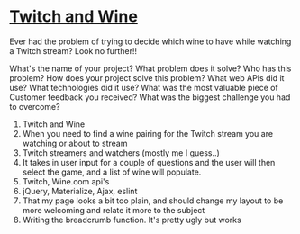 # [Twitch and Wine](http://mikeechen-winetwitch.surge.sh/)

Ever had the problem of trying to decide which wine to have while watching a Twitch stream?
Look no further!!

What's the name of your project?
What problem does it solve?
Who has this problem?
How does your project solve this problem?
What web APIs did it use?
What technologies did it use?
What was the most valuable piece of Customer feedback you received?
What was the biggest challenge you had to overcome?

1. Twitch and Wine
2. When you need to find a wine pairing for the Twitch stream you are watching or about to stream
3. Twitch streamers and watchers (mostly me I guess..)
4. It takes in user input for a couple of questions and the user will then select the game, and a list of wine will populate.
5. Twitch, Wine.com api's
6. jQuery, Materialize, Ajax, eslint
7. That my page looks a bit too plain, and should change my layout to be more welcoming and relate it more to the subject
8. Writing the breadcrumb function. It's pretty ugly but works
